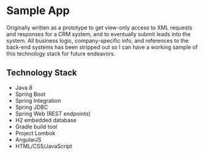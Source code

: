 # Sample App 

Originally written as a prototype to get view-only access to XML requests and responses for a CRM system, and to eventually submit leads into the system. 
All business logic, company-specific info, and references to the back-end systems has been stripped out so I can have a working sample of this technology stack for future endeavors.

## Technology Stack

- Java 8
- Spring Boot
- Spring Integration
- Spring JDBC
- Spring Web (REST endpoints)
- H2 embedded database
- Gradle build tool
- Project Lombok
- AngularJS
- HTML/CSS/JavaScript


